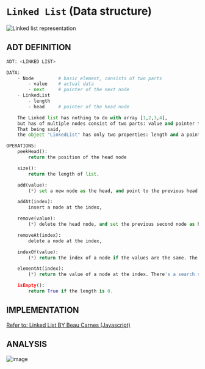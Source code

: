 # `Linked List` (Data structure)

![Linked list representation](https://user-images.githubusercontent.com/14041622/48702546-264b8600-ec2c-11e8-840a-cd3028bf1054.png)

## ADT DEFINITION

```py
ADT: <LINKED LIST>

DATA:
    - Node         # basic element, consists of two parts
        - value    # actual data
        - next     # pointer of the next node
    - LinkedList
        - length
        - head     # pointer of the head node

    The Linked list has nothing to do with array [1,2,3,4],
    but has of multiple nodes consist of two parts: value and pointer to the next node.
    That being said, 
    the object "LinkedList" has only two properties: length and a pointer to the head.

OPERATIONS:
    peekHead():
        return the position of the head node

    size():
        return the length of list.

    add(value):
        (*) set a new node as the head, and point to the previous head.

    addAt(index):
        insert a node at the index, 

    remove(value):
        (*) delete the head node, and set the previous second node as head.

    removeAt(index):
        delete a node at the index, 

    indexOf(value):
        (*) return the index of a node if the values are the same. The search starts from head.

    elementAt(index):
        (*) return the value of a node at the index. There's a search starts from head.

    isEmpty():
        return True if the length is 0.
```

## IMPLEMENTATION

[Refer to: Linked List BY Beau Carnes (Javascript)](https://codepen.io/beaucarnes/pen/ybOvBq/?editors=0010)

## ANALYSIS

![image](https://user-images.githubusercontent.com/14041622/48702692-87735980-ec2c-11e8-9b97-c1ef3e2d8a4d.png)
